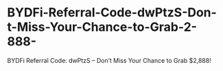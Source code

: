 # BYDFi-Referral-Code-dwPtzS-Don-t-Miss-Your-Chance-to-Grab-2-888-
BYDFi Referral Code: dwPtzS – Don’t Miss Your Chance to Grab $2,888!
